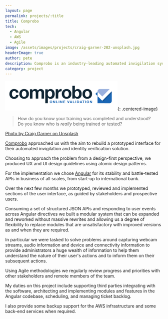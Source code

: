 ```yaml
---
layout: page
permalink: projects/:title
title: Comprobo
tech: 
  - Angular
  - AWS
  - Agile
image: /assets/images/projects/craig-garner-202-unsplash.jpg
headerImage: true
author: pete
description: Comprobo is an industry-leading automated invigilation system built with cutting-edge technology and used across all industries to manage and legitimise certifications and tests delivered by learning management systems. Photo by Craig Garner on Unsplash.
category: project
---
```


![Comprobo Online Validation](/assets/images/projects/comprobo-logo.png){: .centered-image}

> How do you know your training was completed and understood?  
Do you know who is *really* being trained or tested?

[Photo by Craig Garner on Unsplash](https://unsplash.com/photos/YoadQb46v6k)

[Comprobo](https://comprobo.co.uk) approached us with the aim to rebuild a prototyped interface for their automated invigilation and identity verification solution.

Choosing to approach the problem from a design-first perspective, we produced UX and UI design guidelines using atomic design patterns.

For the implementation we chose [Angular](https://angularjs.org/) for its stability and battle-tested APIs in business of all scales, from start-up to international bank.

Over the next few months we prototyped, reviewed and implemented sections of the user interface, as guided by stakeholders and prospective users.

Consuming a set of structured JSON APIs and responding to user events across Angular directives we built a modular system that can be expanded and reworked without massive rewrites and allowing us a degree of flexibility to replace modules that are unsatisfactory with improved versions as and when they are required.

In particular we were tasked to solve problems around capturing webcam streams, audio information and device and connectivity information to provide administrators a huge wealth of information to help them understand the nature of their user's actions and to inform them on their subsequent actions.

Using Agile methodologies we regularly review progress and priorities with other stakeholders and remote members of the team.

My duties on this project include supporting third parties integrating with the software, architecting and implementing modules and features in the Angular codebase, scheduling, and managing ticket backlog.

I also provide some backup support for the AWS infrastructure and some back-end services when required.
